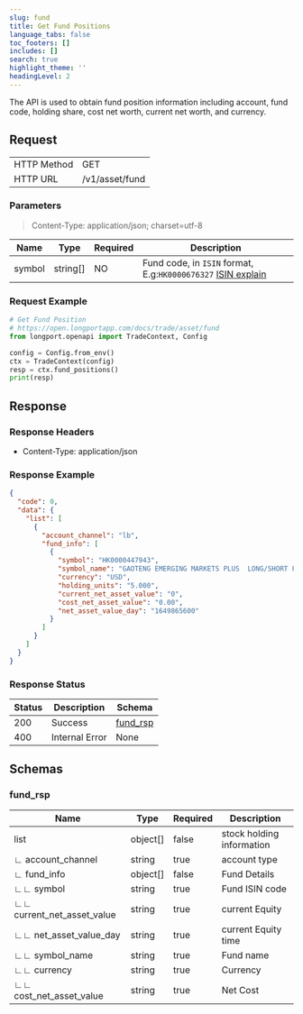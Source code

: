 ```yaml
---
slug: fund
title: Get Fund Positions
language_tabs: false
toc_footers: []
includes: []
search: true
highlight_theme: ''
headingLevel: 2
---
```


The API is used to obtain fund position information including account, fund code, holding share, cost net worth,
current net worth, and currency.

<SDKLinks module="trade" klass="TradeContext" method="fund_positions" />

## Request

<table className="http-basic">
<tbody>
<tr><td className="http-basic-key">HTTP Method</td><td>GET</td></tr>
<tr><td className="http-basic-key">HTTP URL</td><td>/v1/asset/fund </td></tr>
</tbody>
</table>

### Parameters

> Content-Type: application/json; charset=utf-8

| Name   | Type     | Required | Description                                                                                                                                             |
| ------ | -------- | -------- | ------------------------------------------------------------------------------------------------------------------------------------------------------- |
| symbol | string[] | NO       | Fund code, in `ISIN` format, E.g:`HK0000676327` <a href="https://en.wikipedia.org/wiki/International_Securities_Identification_Number">ISIN explain</a> |

### Request Example

```python
# Get Fund Position
# https://open.longportapp.com/docs/trade/asset/fund
from longport.openapi import TradeContext, Config

config = Config.from_env()
ctx = TradeContext(config)
resp = ctx.fund_positions()
print(resp)
```

## Response

### Response Headers

- Content-Type: application/json

### Response Example

```json
{
  "code": 0,
  "data": {
    "list": [
      {
        "account_channel": "lb",
        "fund_info": [
          {
            "symbol": "HK0000447943",
            "symbol_name": "GAOTENG EMERGING MARKETS PLUS  LONG/SHORT FIXED INCOME ALPHA FUND",
            "currency": "USD",
            "holding_units": "5.000",
            "current_net_asset_value": "0",
            "cost_net_asset_value": "0.00",
            "net_asset_value_day": "1649865600"
          }
        ]
      }
    ]
  }
}
```

### Response Status

| Status | Description    | Schema                      |
| ------ | -------------- | --------------------------- |
| 200    | Success        | [fund_rsp](#schemafund_rsp) |
| 400    | Internal Error | None                        |

<aside className="success">
</aside>

## Schemas

### fund_rsp

<a id="schemafund_rsp"></a>
<a id="schemafund_rsp"></a>

| Name                       | Type     | Required | Description               |
| -------------------------- | -------- | -------- | ------------------------- |
| list                       | object[] | false    | stock holding information |
| ∟ account_channel          | string   | true     | account type              |
| ∟ fund_info                | object[] | false    | Fund Details              |
| ∟∟ symbol                  | string   | true     | Fund ISIN code            |
| ∟∟ current_net_asset_value | string   | true     | current Equity            |
| ∟∟ net_asset_value_day     | string   | true     | current Equity time       |
| ∟∟ symbol_name             | string   | true     | Fund name                 |
| ∟∟ currency                | string   | true     | Currency                  |
| ∟∟ cost_net_asset_value    | string   | true     | Net Cost                  |
